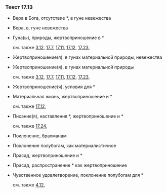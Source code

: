 ### Текст 17.13
	
- Вера в Бога, отсутствие *, в гуне невежества

	
- Вера, в, гуне невежества

	
- Гуна(ы), природы, жертвоприношение в *

	см. также  [3.12](../03/0312.md),  [17.7](../17/1707.md),  [17.11](../17/1711.md),  [17.12](../17/1712.md),  [17.23](../17/1723.md), 
	
- Жертвоприношение(я), в гунах материальной природы, невежества

	
- Жертвоприношение(я), в гунах материальной природы

	см. также  [3.12](../03/0312.md),  [17.7](../17/1707.md),  [17.11](../17/1711.md),  [17.12](../17/1712.md),  [17.23](../17/1723.md), 
	
- Жертвоприношение(я), условия для *

	
- Материальная жизнь, жертвоприношение и *

	см. также  [17.12](../17/1712.md), 
	
- Писание(я), наставления *, жертвоприношение и *

	см. также  [17.24](../17/1724.md), 
	
- Поклонение, брахманам

	
- Поклонение полубогам, как материалистичное

	
- Прасад, жертвоприношение и *

	
- Прасад, распространение * как жертвоприношение

	
- Чувственное удовлетворение, поклонение полубогам для *

	см. также  [4.12](../04/0412.md), 

